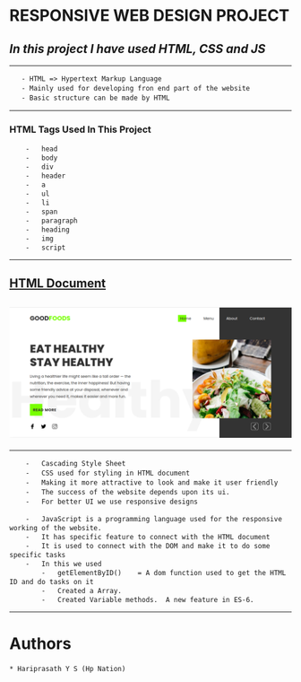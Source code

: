 # **RESPONSIVE WEB DESIGN PROJECT**
## _In this project I have used HTML, CSS and JS_ 
---

 ```HTML
    - HTML => Hypertext Markup Language
    - Mainly used for developing fron end part of the website
    - Basic structure can be made by HTML
```
---
### HTML Tags Used In This Project
        -   head 
        -   body
        -   div
        -   header
        -   a
        -   ul
        -   li  
        -   span
        -   paragraph
        -   heading
        -   img
        -   script
---
## [HTML Document](https://github.com/hariprasathys22/green-foods/blob/master/index.html)

## ![Front End Design Of the Website](https://github.com/hariprasathys22/green-foods/blob/master/images/Screenshot_2022-07-07_23-43-46.png)

---

```CSS 
    -   Cascading Style Sheet
    -   CSS used for styling in HTML document
    -   Making it more attractive to look and make it user friendly
    -   The success of the website depends upon its ui. 
    -   For better UI we use responsive designs
```
```JS
    -   JavaScript is a programming language used for the responsive working of the website.
    -   It has specific feature to connect with the HTML document
    -   It is used to connect with the DOM and make it to do some specific tasks
    -   In this we used
        -   getElementByID()    = A dom function used to get the HTML ID and do tasks on it 
        -   Created a Array.
        -   Created Variable methods.  A new feature in ES-6.
```
---

# Authors 
    * Hariprasath Y S (Hp Nation)









